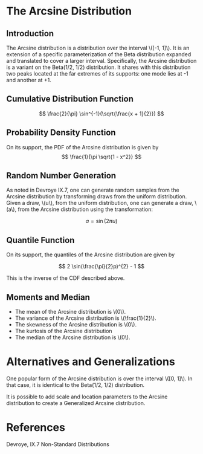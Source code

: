 # The Arcsine Distribution

## Introduction

The Arcsine distribution is a distribution over the interval \\([-1, 1]\\). It is an extension of a specific parameterization of the Beta distribution expanded and translated to cover a larger interval. 
Specifically, the Arcsine distribution is a variant on the Beta(1/2, 1/2) distribution. It shares with this distribution two peaks located at the far extremes of its supports: one mode lies at -1 and another at +1.

## Cumulative Distribution Function
$$
\frac{2}{\pi} \sin^{-1}(\sqrt{\frac{x + 1}{2}})
$$

## Probability Density Function
On its support, the PDF of the Arcsine distribution is given by
$$
\frac{1}{\pi \sqrt{1 - x^2}}
$$

## Random Number Generation
As noted in Devroye IX.7, one can generate random samples from the Arcsine distribution by transforming draws from the uniform distribution. Given a draw, \\(u\\), from the uniform distribution, one can generate a draw, \\(a\\), from the Arcsine distribution using the transformation:

$$
a = \sin(2\pi u)
$$

## Quantile Function
On its support, the quantiles of the Arcsine distribution are given by

$$
2 \sin(\frac{\pi}{2}p)^{2} - 1
$$

This is the inverse of the CDF described above.

## Moments and Median
* The mean of the Arcsine distribution is \\(0\\).
* The variance of the Arcsine distribution is \\(\frac{1}{2}\\).
* The skewness of the Arcsine distribution is \\(0\\).
* The kurtosis of the Arcsine distribution
* The median of the Arcsine distribution is \\(0\\).

# Alternatives and Generalizations
One popular form of the Arcsine distribution is over the interval \\([0, 1]\\). In that case, it is identical to the Beta(1/2, 1/2) distribution.

It is possible to add scale and location parameters to the Arcsine distribution to create a Generalized Arcsine distribution.

# References

Devroye, IX.7 Non-Standard Distributions
